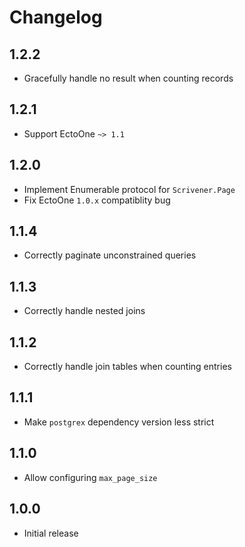 # Changelog

## 1.2.2

* Gracefully handle no result when counting records

## 1.2.1

* Support EctoOne `~> 1.1`

## 1.2.0

* Implement Enumerable protocol for `Scrivener.Page`
* Fix EctoOne `1.0.x` compatiblity bug

## 1.1.4

* Correctly paginate unconstrained queries

## 1.1.3

* Correctly handle nested joins

## 1.1.2

* Correctly handle join tables when counting entries

## 1.1.1

* Make `postgrex` dependency version less strict

## 1.1.0

* Allow configuring `max_page_size`

## 1.0.0

* Initial release
